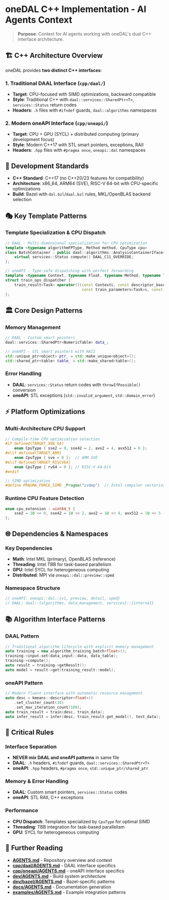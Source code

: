 
# oneDAL C++ Implementation - AI Agents Context

> **Purpose**: Context for AI agents working with oneDAL's dual C++ interface architecture.

## 🏗️ C++ Architecture Overview

oneDAL provides **two distinct C++ interfaces**:

### 1. Traditional DAAL Interface (`cpp/daal/`)
- **Target**: CPU-focused with SIMD optimizations, backward compatible
- **Style**: Traditional C++ with `daal::services::SharedPtr<T>`, `services::Status` return codes
- **Headers**: `.h` files with `#ifndef` guards, `daal::algorithms` namespaces

### 2. Modern oneAPI Interface (`cpp/oneapi/`)  
- **Target**: CPU + GPU (SYCL) + distributed computing (primary development focus)
- **Style**: Modern C++17 with STL smart pointers, exceptions, RAII
- **Headers**: `.hpp` files with `#pragma once`, `oneapi::dal` namespaces

## 🔧 Development Standards

- **C++ Standard**: C++17 (no C++20/23 features for compatibility)
- **Architecture**: x86_64, ARM64 (SVE), RISC-V 64-bit with CPU-specific optimizations
- **Build**: Bazel with `dal.bzl`/`daal.bzl` rules, MKL/OpenBLAS backend selection

## 🎭 Key Template Patterns

### Template Specialization & CPU Dispatch
```cpp
// DAAL - Multi-dimensional specialization for CPU optimization
template <typename algorithmFPType, Method method, CpuType cpu>
class BatchContainer : public daal::algorithms::AnalysisContainerIface<batch> {
    virtual services::Status compute() DAAL_C11_OVERRIDE;
};

// oneAPI - Type-safe dispatching with perfect forwarding  
template <typename Context, typename Float, typename Method, typename Task>
struct train_ops_dispatcher {
    train_result<Task> operator()(const Context&, const descriptor_base<Task>&,
                                  const train_parameters<Task>&, const train_input<Task>&) const;
};
```

## 🏛️ Core Design Patterns

### Memory Management
```cpp
// DAAL - Custom smart pointers
daal::services::SharedPtr<NumericTable> data_;

// oneAPI - STL smart pointers with RAII
std::unique_ptr<object> ptr_ = std::make_unique<object>();
std::shared_ptr<table> table_ = std::make_shared<table>();
```

### Error Handling  
- **DAAL**: `services::Status` return codes with `throwIfPossible()` conversion
- **oneAPI**: STL exceptions (`std::invalid_argument`, `std::domain_error`)

## ⚡ Platform Optimizations

### Multi-Architecture CPU Support
```cpp
// Compile-time CPU optimization selection
#if defined(TARGET_X86_64)
    enum CpuType { sse2 = 0, sse42 = 2, avx2 = 4, avx512 = 6 };
#elif defined(TARGET_ARM)
    enum CpuType { sve = 0 };  // ARM SVE
#elif defined(TARGET_RISCV64)
    enum CpuType { rv64 = 0 }; // RISC-V 64-bit
#endif

// SIMD optimization
#define PRAGMA_FORCE_SIMD _Pragma("ivdep")  // Intel compiler vectorization
```

### Runtime CPU Feature Detection
```cpp
enum cpu_extension : uint64_t {
    sse2 = 1U << 0, sse42 = 1U << 2, avx2 = 1U << 4, avx512 = 1U << 5
};
```

## 🌐 Dependencies & Namespaces

### Key Dependencies
- **Math**: Intel MKL (primary), OpenBLAS (reference)
- **Threading**: Intel TBB for task-based parallelism
- **GPU**: Intel SYCL for heterogeneous computing
- **Distributed**: MPI via `oneapi::dal::preview::spmd`

### Namespace Structure
```cpp
// oneAPI: oneapi::dal::{v1, preview, detail, spmd}
// DAAL: daal::{algorithms, data_management, services}::{internal}
```

## 📚 Algorithm Interface Patterns

### DAAL Pattern
```cpp
// Traditional algorithm lifecycle with explicit memory management
auto training = new algorithm_training_batch<float>();
training->input.set(data_input::data, data_table);
training->compute();
auto result = training->getResult();
auto model = result->get(training_result::model);
```

### oneAPI Pattern  
```cpp
// Modern fluent interface with automatic resource management
auto desc = kmeans::descriptor<float>()
    .set_cluster_count(10)
    .set_max_iteration_count(100);
auto train_result = train(desc, train_data);
auto infer_result = infer(desc, train_result.get_model(), test_data);
```

## 🎯 Critical Rules

### Interface Separation
- **NEVER mix DAAL and oneAPI patterns** in same file
- **DAAL**: `.h` headers, `#ifndef` guards, `daal::services::SharedPtr<T>`
- **oneAPI**: `.hpp` headers, `#pragma once`, `std::unique_ptr/shared_ptr`

### Memory & Error Handling
- **DAAL**: Custom smart pointers, `services::Status` codes
- **oneAPI**: STL RAII, C++ exceptions

### Performance
- **CPU Dispatch**: Templates specialized by `CpuType` for optimal SIMD
- **Threading**: TBB integration for task-based parallelism
- **GPU**: SYCL for heterogeneous computing

## 📖 Further Reading
- **[AGENTS.md](/AGENTS.md)** - Repository overview and context
- **[cpp/daal/AGENTS.md](/cpp/daal/AGENTS.md)** - DAAL interface specifics
- **[cpp/oneapi/AGENTS.md](/cpp/oneapi/AGENTS.md)** - oneAPI interface specifics
- **[dev/AGENTS.md](/dev/AGENTS.md)** - Build system architecture
- **[dev/bazel/AGENTS.md](/dev/bazel/AGENTS.md)** - Bazel-specific patterns
- **[docs/AGENTS.md](/docs/AGENTS.md)** - Documentation generation
- **[examples/AGENTS.md](/examples/AGENTS.md)** - Example integration patterns
